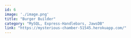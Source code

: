 ```yaml
---
id: 6
image: './image.png'
title: "Burger Builder"
category: "MySQL, Express-Handlebars, JawsDB"
link: "https://mysterious-chamber-51545.herokuapp.com/"
---
```

